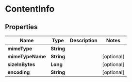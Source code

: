 # ContentInfo

## Properties
Name | Type | Description | Notes
------------ | ------------- | ------------- | -------------
**mimeType** | **String** |  | 
**mimeTypeName** | **String** |  |  [optional]
**sizeInBytes** | **Long** |  |  [optional]
**encoding** | **String** |  |  [optional]
